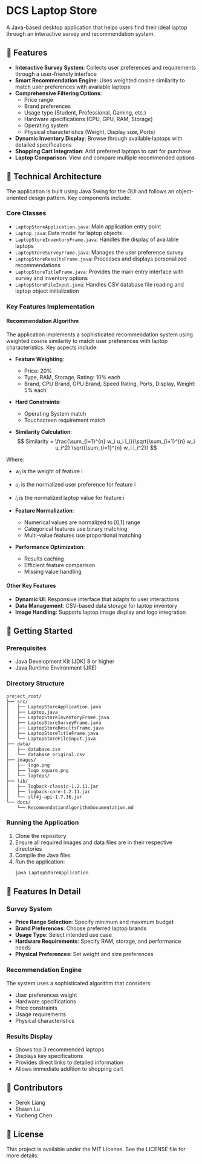 # DCS Laptop Store

A Java-based desktop application that helps users find their ideal laptop through an interactive survey and recommendation system.

## 🌟 Features

- **Interactive Survey System**: Collects user preferences and requirements through a user-friendly interface
- **Smart Recommendation Engine**: Uses weighted cosine similarity to match user preferences with available laptops
- **Comprehensive Filtering Options**:
  - Price range
  - Brand preferences
  - Usage type (Student, Professional, Gaming, etc.)
  - Hardware specifications (CPU, GPU, RAM, Storage)
  - Operating system
  - Physical characteristics (Weight, Display size, Ports)
- **Dynamic Inventory Display**: Browse through available laptops with detailed specifications
- **Shopping Cart Integration**: Add preferred laptops to cart for purchase
- **Laptop Comparison**: View and compare multiple recommended options

## 🔧 Technical Architecture

The application is built using Java Swing for the GUI and follows an object-oriented design pattern. Key components include:

### Core Classes
- `LaptopStoreApplication.java`: Main application entry point
- `Laptop.java`: Data model for laptop objects
- `LaptopStoreInventoryFrame.java`: Handles the display of available laptops
- `LaptopStoreSurveyFrame.java`: Manages the user preference survey
- `LaptopStoreResultsFrame.java`: Processes and displays personalized recommendations
- `LaptopStoreTitleFrame.java`: Provides the main entry interface with survey and inventory options
- `LaptopStoreFileInput.java`: Handles CSV database file reading and laptop object initialization

### Key Features Implementation

#### Recommendation Algorithm
The application implements a sophisticated recommendation system using weighted cosine similarity to match user preferences with laptop characteristics. Key aspects include:

- **Feature Weighting**:
  - Price: 20%
  - Type, RAM, Storage, Rating: 10% each
  - Brand, CPU Brand, GPU Brand, Speed Rating, Ports, Display, Weight: 5% each

- **Hard Constraints**:
  - Operating System match
  - Touchscreen requirement match

- **Similarity Calculation**:
$$ Similarity = \frac{\sum_{i=1}^{n} w_i u_i l_i}{\sqrt{\sum_{i=1}^{n} w_i u_i^2} \sqrt{\sum_{i=1}^{n} w_i l_i^2}} $$

Where:
- $w_i$ is the weight of feature i
- $u_i$ is the normalized user preference for feature i
- $l_i$ is the normalized laptop value for feature i


- **Feature Normalization**:
  - Numerical values are normalized to [0,1] range
  - Categorical features use binary matching
  - Multi-value features use proportional matching

- **Performance Optimization**:
  - Results caching
  - Efficient feature comparison
  - Missing value handling

#### Other Key Features
- **Dynamic UI**: Responsive interface that adapts to user interactions
- **Data Management**: CSV-based data storage for laptop inventory
- **Image Handling**: Supports laptop image display and logo integration

## 🚀 Getting Started

### Prerequisites
- Java Development Kit (JDK) 8 or higher
- Java Runtime Environment (JRE)

### Directory Structure
```
project_root/
├── src/
│   ├── LaptopStoreApplication.java
│   ├── Laptop.java
│   ├── LaptopStoreInventoryFrame.java
│   ├── LaptopStoreSurveyFrame.java
│   ├── LaptopStoreResultsFrame.java
│   ├── LaptopStoreTitleFrame.java
│   └── LaptopStoreFileInput.java
├── data/
│   ├── database.csv
│   └── database_original.csv
├── images/
│   ├── logo.png
│   ├── logo_square.png
│   └── laptops/
├── lib/
│   ├── logback-classic-1.2.11.jar
│   ├── logback-core-1.2.11.jar
│   └── slf4j-api-1.7.36.jar
└── docs/
    └── RecommendationAlgorithmDocumentation.md
```

### Running the Application
1. Clone the repository
2. Ensure all required images and data files are in their respective directories
3. Compile the Java files
4. Run the application:
   ```bash
   java LaptopStoreApplication
   ```

## 🎯 Features In Detail

### Survey System
- **Price Range Selection**: Specify minimum and maximum budget
- **Brand Preferences**: Choose preferred laptop brands
- **Usage Type**: Select intended use case
- **Hardware Requirements**: Specify RAM, storage, and performance needs
- **Physical Preferences**: Set weight and size preferences

### Recommendation Engine
The system uses a sophisticated algorithm that considers:
- User preferences weight
- Hardware specifications
- Price constraints
- Usage requirements
- Physical characteristics

### Results Display
- Shows top 3 recommended laptops
- Displays key specifications
- Provides direct links to detailed information
- Allows immediate addition to shopping cart

## 👥 Contributors
- Derek Liang
- Shawn Lu
- Yucheng Chen

## 📝 License
This project is available under the MIT License. See the LICENSE file for more details.